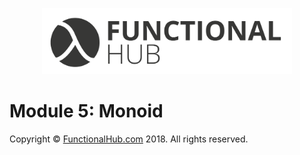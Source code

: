 <p align="center">
<a href="http://functionalHub.com"><img src="./images/logo.png" alt="Functional Hub" width="400"/></a>
</p>

# Module 5: Monoid

Copyright © [FunctionalHub.com](http://functionalHub.com) 2018. All rights reserved.
